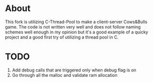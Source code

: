# About
This fork is utilizing C-Thread-Pool to make a client-server Cows&Bulls game.
The code is not written very well and does not follow naming schemes well enough in my opinion but it's a good example of a quicky project and a good first try of utilizing a thread pool in C.


# TODO
1. Add debug calls that are triggered only when debug flag is on
2. Go through all the malloc and validate ram allocation
